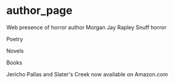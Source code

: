 # author_page
Web presence of horror author Morgan Jay Rapley
Snuff horror

Poetry

Novels

Books

Jericho Pallas and Slater's Creek now available on Amazon.com
